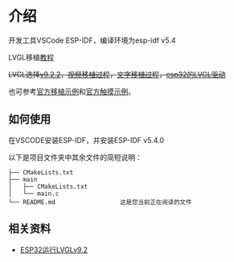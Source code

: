 # 介绍 

开发工具VSCode  ESP-IDF，编译环境为esp-idf v5.4

LVGL移植[教程](https://blog.csdn.net/2401_84036568/article/details/144636538)

~~LVGL选择[v9.2.2](https://github.com/lvgl/lvgl/releases/tag/v9.2.2)，[视频移植过程](https://www.bilibili.com/video/BV1cD4y1P71y/)，[文字移植过程](https://github.com/lvgl/lv_port_esp32)，[esp32的LVGL驱动](https://github.com/lvgl/lvgl_esp32_drivers)~~

也可参考[官方移植示例](https://github.com/espressif/esp-idf/tree/v5.4/examples/peripherals/lcd/i80_controller)和[官方触摸示例](https://github.com/espressif/esp-idf/tree/v5.4/examples/peripherals/lcd/spi_lcd_touch)。

## 如何使用

在VSCODE安装ESP-IDF，并安装ESP-IDF v5.4.0

以下是项目文件夹中其余文件的简短说明：

```
├── CMakeLists.txt
├── main
│   ├── CMakeLists.txt
│   └── main.c
└── README.md                  这是您当前正在阅读的文件
```

## 相关资料

- [ESP32运行LVGLv9.2](https://blog.csdn.net/2401_84036568/article/details/144636538)

